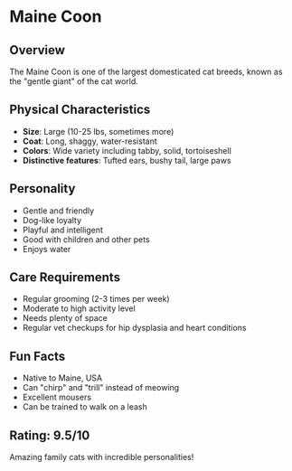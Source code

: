 # Maine Coon

## Overview
The Maine Coon is one of the largest domesticated cat breeds, known as the "gentle giant" of the cat world.

## Physical Characteristics
- **Size**: Large (10-25 lbs, sometimes more)
- **Coat**: Long, shaggy, water-resistant
- **Colors**: Wide variety including tabby, solid, tortoiseshell
- **Distinctive features**: Tufted ears, bushy tail, large paws

## Personality
- Gentle and friendly
- Dog-like loyalty
- Playful and intelligent
- Good with children and other pets
- Enjoys water

## Care Requirements
- Regular grooming (2-3 times per week)
- Moderate to high activity level
- Needs plenty of space
- Regular vet checkups for hip dysplasia and heart conditions

## Fun Facts
- Native to Maine, USA
- Can "chirp" and "trill" instead of meowing
- Excellent mousers
- Can be trained to walk on a leash

## Rating: 9.5/10
Amazing family cats with incredible personalities!
